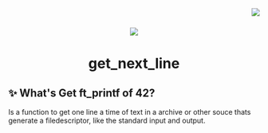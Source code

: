  <img align="right" src="https://badge42.herokuapp.com/api/project/idavoli-/ft_printfm" />
<h1></h1>

<div align="center">
  <img  src="https://game.42sp.org.br/static/assets/achievements/ft_printfm.png" />
  <h1>get_next_line</h1>
</div>

## :sparkles: What's Get ft_printf of 42?

Is a function to get one line a time of text in a archive or other souce thats generate a filedescriptor, like the standard input and output.
